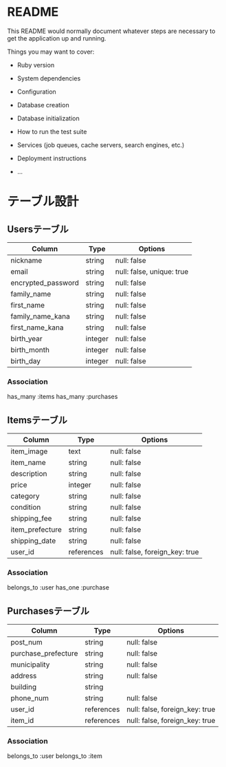 # README

This README would normally document whatever steps are necessary to get the
application up and running.

Things you may want to cover:

* Ruby version

* System dependencies

* Configuration

* Database creation

* Database initialization

* How to run the test suite

* Services (job queues, cache servers, search engines, etc.)

* Deployment instructions

* ...

# テーブル設計

## Usersテーブル
| Column             | Type    | Options                   |
| ------------------ | ------- | ------------------------- |
| nickname           | string  | null: false               |
| email              | string  | null: false, unique: true |
| encrypted_password | string  | null: false               |
| family_name        | string  | null: false               |
| first_name         | string  | null: false               |
| family_name_kana   | string  | null: false               |
| first_name_kana    | string  | null: false               |
| birth_year         | integer | null: false               |
| birth_month        | integer | null: false               |
| birth_day          | integer | null: false               |
### Association
has_many :items
has_many :purchases
<!-- has_many :comments -->

## Itemsテーブル
| Column          | Type       | Options                        |
| --------------- | ---------- | ------------------------------ |
| item_image      | text       | null: false                    |
| item_name       | string     | null: false                    |
| description     | string     | null: false                    |
| price           | integer    | null: false                    |
| category        | string     | null: false                    |
| condition       | string     | null: false                    |
| shipping_fee    | string     | null: false                    |
| item_prefecture | string     | null: false                    |
| shipping_date   | string     | null: false                    |
| user_id         | references | null: false, foreign_key: true |
### Association
belongs_to :user
has_one :purchase
<!-- has_many :comment -->

## Purchasesテーブル
| Column              | Type       | Options                        |
| ------------------- | ---------- | ------------------------------ |
| post_num            | string     | null: false                    |
| purchase_prefecture | string     | null: false                    |
| municipality        | string     | null: false                    |
| address             | string     | null: false                    |
| building            | string     |                                |
| phone_num           | string     | null: false                    |
| user_id             | references | null: false, foreign_key: true |
| item_id             | references | null: false, foreign_key: true |
### Association
belongs_to :user
belongs_to :item

<!--
## Commentsテーブル
| Column  | Type       | Options                        |
| ------- | ---------- | ------------------------------ |
| text    | string     | null: false                    |
| user_id | references | null: false, foreign_key: true |
| item_id | references | null: false, foreign_key: true |
### Association
belongs_to :user
belongs_to :item
-->